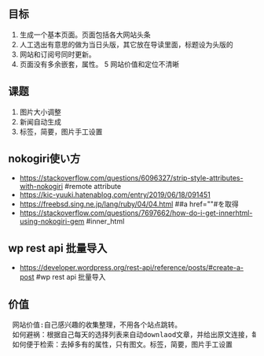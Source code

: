 ## 目标 ##
1.  生成一个基本页面。页面包括各大网站头条
2.  人工选出有意思的做为当日头版，其它放在导读里面，标题设为头版的
3.  网站和订阅号同时更新。
4.  页面没有多余嵌套，属性。
5   网站价值和定位不清晰
## 课题 ##
1.  图片大小调整
2.  新闻自动生成
3.  标签，简要，图片手工设置

## nokogiri使い方
* https://stackoverflow.com/questions/6096327/strip-style-attributes-with-nokogiri  #remote attribute
* https://kic-yuuki.hatenablog.com/entry/2019/06/18/091451  
* https://freebsd.sing.ne.jp/lang/ruby/04/04.html  ##a href=""#を取得
* https://stackoverflow.com/questions/7697662/how-do-i-get-innerhtml-using-nokogiri-gem #inner_html

## wp rest api 批量导入
* https://developer.wordpress.org/rest-api/reference/posts/#create-a-post  #wp rest api 批量导入

## 价值
<pre>
 网站价值:自己感兴趣的收集整理，不用各个站点跳转。
 如何避祸：根据自己每天的选择列表来自动downlaod文章，并给出原文连接，每个网站每天5条。自少10个网站进行
 如何便于检索：去掉多有的属性，只有图文。标签，简要，图片手工设置
</pre>
